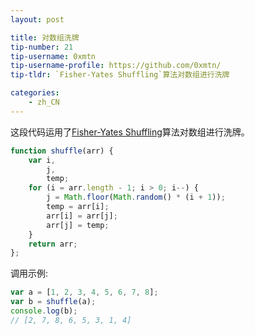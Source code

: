 ```yaml
---
layout: post

title: 对数组洗牌
tip-number: 21
tip-username: 0xmtn
tip-username-profile: https://github.com/0xmtn/
tip-tldr: `Fisher-Yates Shuffling`算法对数组进行洗牌

categories:
    - zh_CN
---
```


 
 这段代码运用了[Fisher-Yates Shuffling](https://www.wikiwand.com/en/Fisher%E2%80%93Yates_shuffle)算法对数组进行洗牌。
  
```javascript
function shuffle(arr) {
    var i, 
        j,
        temp;
    for (i = arr.length - 1; i > 0; i--) {
        j = Math.floor(Math.random() * (i + 1));
        temp = arr[i];
        arr[i] = arr[j];
        arr[j] = temp;
    }
    return arr;    
};
```
调用示例:

```javascript
var a = [1, 2, 3, 4, 5, 6, 7, 8];
var b = shuffle(a);
console.log(b);
// [2, 7, 8, 6, 5, 3, 1, 4]
```
